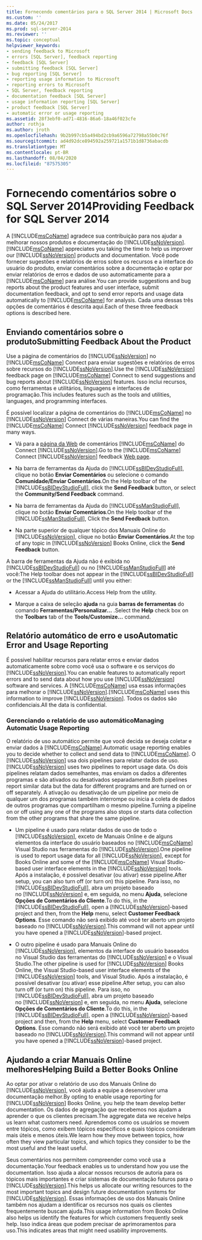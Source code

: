 ```yaml
---
title: Fornecendo comentários para o SQL Server 2014 | Microsoft Docs
ms.custom: ''
ms.date: 05/24/2017
ms.prod: sql-server-2014
ms.reviewer: ''
ms.topic: conceptual
helpviewer_keywords:
- sending feedback to Microsoft
- errors [SQL Server], feedback reporting
- feedback [SQL Server]
- submitting feedback [SQL Server]
- bug reporting [SQL Server]
- reporting usage information to Microsoft
- reporting errors to Microsoft
- SQL Server, feedback reporting
- documentation feedback [SQL Server]
- usage information reporting [SQL Server]
- product feedback [SQL Server]
- automatic error or usage reporting
ms.assetid: 28f3ebf0-ad71-4816-86a6-18a46f023cfe
author: rothja
ms.author: jroth
ms.openlocfilehash: 9b2b997cb5a494bd2cb9a6596a72798a55b0c76f
ms.sourcegitcommit: ad4d92dce894592a259721a1571b1d8736abacdb
ms.translationtype: MT
ms.contentlocale: pt-BR
ms.lasthandoff: 08/04/2020
ms.locfileid: "87575305"
---
```

# <a name="providing-feedback-for-sql-server-2014"></a><span data-ttu-id="8f1fc-102">Fornecendo comentários sobre o SQL Server 2014</span><span class="sxs-lookup"><span data-stu-id="8f1fc-102">Providing Feedback for SQL Server 2014</span></span>
  <span data-ttu-id="8f1fc-103">A [!INCLUDE[msCoName](../includes/msconame-md.md)] agradece sua contribuição para nos ajudar a melhorar nossos produtos e documentação do [!INCLUDE[ssNoVersion](../includes/ssnoversion-md.md)].</span><span class="sxs-lookup"><span data-stu-id="8f1fc-103">[!INCLUDE[msCoName](../includes/msconame-md.md)] appreciates you taking the time to help us improver our [!INCLUDE[ssNoVersion](../includes/ssnoversion-md.md)] products and documentation.</span></span> <span data-ttu-id="8f1fc-104">Você pode fornecer sugestões e relatórios de erros sobre os recursos e a interface do usuário do produto, enviar comentários sobre a documentação e optar por enviar relatórios de erros e dados de uso automaticamente para a [!INCLUDE[msCoName](../includes/msconame-md.md)] para análise.</span><span class="sxs-lookup"><span data-stu-id="8f1fc-104">You can provide suggestions and bug reports about the product features and user interface, submit documentation feedback, and opt to send error reports and usage data automatically to [!INCLUDE[msCoName](../includes/msconame-md.md)] for analysis.</span></span> <span data-ttu-id="8f1fc-105">Cada uma dessas três opções de comentários é descrita aqui.</span><span class="sxs-lookup"><span data-stu-id="8f1fc-105">Each of these three feedback options is described here.</span></span>  
  
## <a name="submitting-feedback-about-the-product"></a><span data-ttu-id="8f1fc-106">Enviando comentários sobre o produto</span><span class="sxs-lookup"><span data-stu-id="8f1fc-106">Submitting Feedback About the Product</span></span>  
 <span data-ttu-id="8f1fc-107">Use a página de comentários do [!INCLUDE[ssNoVersion](../includes/ssnoversion-md.md)] no [!INCLUDE[msCoName](../includes/msconame-md.md)] Connect para enviar sugestões e relatórios de erros sobre recursos do [!INCLUDE[ssNoVersion](../includes/ssnoversion-md.md)].</span><span class="sxs-lookup"><span data-stu-id="8f1fc-107">Use the [!INCLUDE[ssNoVersion](../includes/ssnoversion-md.md)] feedback page on [!INCLUDE[msCoName](../includes/msconame-md.md)] Connect to send suggestions and bug reports about [!INCLUDE[ssNoVersion](../includes/ssnoversion-md.md)] features.</span></span> <span data-ttu-id="8f1fc-108">Isso inclui recursos, como ferramentas e utilitários, linguagens e interfaces de programação.</span><span class="sxs-lookup"><span data-stu-id="8f1fc-108">This includes features such as the tools and utilities, languages, and programming interfaces.</span></span>  
  
 <span data-ttu-id="8f1fc-109">É possível localizar a página de comentários do [!INCLUDE[msCoName](../includes/msconame-md.md)] no [!INCLUDE[ssNoVersion](../includes/ssnoversion-md.md)] Connect de várias maneiras.</span><span class="sxs-lookup"><span data-stu-id="8f1fc-109">You can find the [!INCLUDE[msCoName](../includes/msconame-md.md)] Connect [!INCLUDE[ssNoVersion](../includes/ssnoversion-md.md)] feedback page in many ways.</span></span>  
  
-   <span data-ttu-id="8f1fc-110">Vá para a [página da Web](https://go.microsoft.com/fwlink/?linkid=34178) de comentários [!INCLUDE[msCoName](../includes/msconame-md.md)] do Connect [!INCLUDE[ssNoVersion](../includes/ssnoversion-md.md)].</span><span class="sxs-lookup"><span data-stu-id="8f1fc-110">Go to the [!INCLUDE[msCoName](../includes/msconame-md.md)] Connect [!INCLUDE[ssNoVersion](../includes/ssnoversion-md.md)] feedback [Web page](https://go.microsoft.com/fwlink/?linkid=34178).</span></span>  
  
-   <span data-ttu-id="8f1fc-111">Na barra de ferramentas da Ajuda do [!INCLUDE[ssBIDevStudioFull](../includes/ssbidevstudiofull-md.md)], clique no botão **Enviar Comentários** ou selecione o comando **Comunidade/Enviar Comentários**.</span><span class="sxs-lookup"><span data-stu-id="8f1fc-111">On the Help toolbar of the [!INCLUDE[ssBIDevStudioFull](../includes/ssbidevstudiofull-md.md)], click the **Send Feedback** button, or select the **Community/Send Feedback** command.</span></span>  
  
-   <span data-ttu-id="8f1fc-112">Na barra de ferramentas da Ajuda do [!INCLUDE[ssManStudioFull](../includes/ssmanstudiofull-md.md)], clique no botão **Enviar Comentários**.</span><span class="sxs-lookup"><span data-stu-id="8f1fc-112">On the Help toolbar of the [!INCLUDE[ssManStudioFull](../includes/ssmanstudiofull-md.md)], Click the **Send Feedback** button.</span></span>  
  
-   <span data-ttu-id="8f1fc-113">Na parte superior de qualquer tópico dos Manuais Online do [!INCLUDE[ssNoVersion](../includes/ssnoversion-md.md)], clique no botão **Enviar Comentários**.</span><span class="sxs-lookup"><span data-stu-id="8f1fc-113">At the top of any topic in [!INCLUDE[ssNoVersion](../includes/ssnoversion-md.md)] Books Online, click the **Send Feedback** button.</span></span>  
  
 <span data-ttu-id="8f1fc-114">A barra de ferramentas da Ajuda não é exibida no [!INCLUDE[ssBIDevStudioFull](../includes/ssbidevstudiofull-md.md)] ou no [!INCLUDE[ssManStudioFull](../includes/ssmanstudiofull-md.md)] até você:</span><span class="sxs-lookup"><span data-stu-id="8f1fc-114">The Help toolbar does not appear in the [!INCLUDE[ssBIDevStudioFull](../includes/ssbidevstudiofull-md.md)] or the [!INCLUDE[ssManStudioFull](../includes/ssmanstudiofull-md.md)] until you either:</span></span>  
  
-   <span data-ttu-id="8f1fc-115">Acessar a Ajuda do utilitário.</span><span class="sxs-lookup"><span data-stu-id="8f1fc-115">Access Help from the utility.</span></span>  
  
-   <span data-ttu-id="8f1fc-116">Marque a caixa de seleção **ajuda** na guia **barras de ferramentas** do comando **Ferramentas/Personalizar...** .</span><span class="sxs-lookup"><span data-stu-id="8f1fc-116">Select the **Help** check box on the **Toolbars** tab of the **Tools/Customize...** command.</span></span>  
  
## <a name="automatic-error-and-usage-reporting"></a><span data-ttu-id="8f1fc-117">Relatório automático de erro e uso</span><span class="sxs-lookup"><span data-stu-id="8f1fc-117">Automatic Error and Usage Reporting</span></span>  
 <span data-ttu-id="8f1fc-118">É possível habilitar recursos para relatar erros e enviar dados automaticamente sobre como você usa o software e os serviços do [!INCLUDE[ssNoVersion](../includes/ssnoversion-md.md)].</span><span class="sxs-lookup"><span data-stu-id="8f1fc-118">You can enable features to automatically report errors and to send data about how you use [!INCLUDE[ssNoVersion](../includes/ssnoversion-md.md)] software and services.</span></span> <span data-ttu-id="8f1fc-119">A [!INCLUDE[msCoName](../includes/msconame-md.md)] usa essas informações para melhorar o [!INCLUDE[ssNoVersion](../includes/ssnoversion-md.md)].</span><span class="sxs-lookup"><span data-stu-id="8f1fc-119">[!INCLUDE[msCoName](../includes/msconame-md.md)] uses this information to improve [!INCLUDE[ssNoVersion](../includes/ssnoversion-md.md)].</span></span> <span data-ttu-id="8f1fc-120">Todos os dados são confidenciais.</span><span class="sxs-lookup"><span data-stu-id="8f1fc-120">All the data is confidential.</span></span>  
  
### <a name="managing-automatic-usage-reporting"></a><span data-ttu-id="8f1fc-121">Gerenciando o relatório de uso automático</span><span class="sxs-lookup"><span data-stu-id="8f1fc-121">Managing Automatic Usage Reporting</span></span>  
 <span data-ttu-id="8f1fc-122">O relatório de uso automático permite que você decida se deseja coletar e enviar dados à [!INCLUDE[msCoName](../includes/msconame-md.md)].</span><span class="sxs-lookup"><span data-stu-id="8f1fc-122">Automatic usage reporting enables you to decide whether to collect and send data to [!INCLUDE[msCoName](../includes/msconame-md.md)].</span></span> <span data-ttu-id="8f1fc-123">O [!INCLUDE[ssNoVersion](../includes/ssnoversion-md.md)] usa dois pipelines para relatar dados de uso.</span><span class="sxs-lookup"><span data-stu-id="8f1fc-123">[!INCLUDE[ssNoVersion](../includes/ssnoversion-md.md)] uses two pipelines to report usage data.</span></span> <span data-ttu-id="8f1fc-124">Os dois pipelines relatam dados semelhantes, mas enviam os dados a diferentes programas e são ativados ou desativados separadamente.</span><span class="sxs-lookup"><span data-stu-id="8f1fc-124">Both pipelines report similar data but the data for different programs and are turned on or off separately.</span></span> <span data-ttu-id="8f1fc-125">A ativação ou desativação de um pipeline por meio de qualquer um dos programas também interrompe ou inicia a coleta de dados de outros programas que compartilham o mesmo pipeline.</span><span class="sxs-lookup"><span data-stu-id="8f1fc-125">Turning a pipeline on or off using any one of the programs also stops or starts data collection from the other programs that share the same pipeline.</span></span>  
  
-   <span data-ttu-id="8f1fc-126">Um pipeline é usado para relatar dados de uso de todo o [!INCLUDE[ssNoVersion](../includes/ssnoversion-md.md)], exceto de Manuais Online e de alguns elementos da interface do usuário baseados no [!INCLUDE[msCoName](../includes/msconame-md.md)] Visual Studio nas ferramentas do [!INCLUDE[ssNoVersion](../includes/ssnoversion-md.md)].</span><span class="sxs-lookup"><span data-stu-id="8f1fc-126">One pipeline is used to report usage data for all [!INCLUDE[ssNoVersion](../includes/ssnoversion-md.md)], except for Books Online and some of the [!INCLUDE[msCoName](../includes/msconame-md.md)] Visual Studio-based user interface elements in the [!INCLUDE[ssNoVersion](../includes/ssnoversion-md.md)] tools.</span></span> <span data-ttu-id="8f1fc-127">Após a instalação, é possível desativar (ou ativar) esse pipeline.</span><span class="sxs-lookup"><span data-stu-id="8f1fc-127">After setup, you can also turn off (or turn on) this pipeline.</span></span> <span data-ttu-id="8f1fc-128">Para isso, no [!INCLUDE[ssBIDevStudioFull](../includes/ssbidevstudiofull-md.md)], abra um projeto baseado no [!INCLUDE[ssNoVersion](../includes/ssnoversion-md.md)] e, em seguida, no menu **Ajuda**, selecione **Opções de Comentários do Cliente**.</span><span class="sxs-lookup"><span data-stu-id="8f1fc-128">To do this, in the [!INCLUDE[ssBIDevStudioFull](../includes/ssbidevstudiofull-md.md)], open a [!INCLUDE[ssNoVersion](../includes/ssnoversion-md.md)]-based project and then, from the **Help** menu, select **Customer Feedback Options**.</span></span> <span data-ttu-id="8f1fc-129">Esse comando não será exibido até você ter aberto um projeto baseado no [!INCLUDE[ssNoVersion](../includes/ssnoversion-md.md)].</span><span class="sxs-lookup"><span data-stu-id="8f1fc-129">This command will not appear until you have opened a [!INCLUDE[ssNoVersion](../includes/ssnoversion-md.md)]-based project.</span></span>  
  
-   <span data-ttu-id="8f1fc-130">O outro pipeline é usado para Manuais Online do [!INCLUDE[ssNoVersion](../includes/ssnoversion-md.md)], elementos da interface do usuário baseados no Visual Studio das ferramentas do [!INCLUDE[ssNoVersion](../includes/ssnoversion-md.md)] e o Visual Studio.</span><span class="sxs-lookup"><span data-stu-id="8f1fc-130">The other pipeline is used for [!INCLUDE[ssNoVersion](../includes/ssnoversion-md.md)] Books Online, the Visual Studio-based user interface elements of the [!INCLUDE[ssNoVersion](../includes/ssnoversion-md.md)] tools, and Visual Studio.</span></span> <span data-ttu-id="8f1fc-131">Após a instalação, é possível desativar (ou ativar) esse pipeline.</span><span class="sxs-lookup"><span data-stu-id="8f1fc-131">After setup, you can also turn off (or turn on) this pipeline.</span></span> <span data-ttu-id="8f1fc-132">Para isso, no [!INCLUDE[ssBIDevStudioFull](../includes/ssbidevstudiofull-md.md)], abra um projeto baseado no [!INCLUDE[ssNoVersion](../includes/ssnoversion-md.md)] e, em seguida, no menu **Ajuda**, selecione **Opções de Comentários do Cliente**.</span><span class="sxs-lookup"><span data-stu-id="8f1fc-132">To do this, in the [!INCLUDE[ssBIDevStudioFull](../includes/ssbidevstudiofull-md.md)], open a [!INCLUDE[ssNoVersion](../includes/ssnoversion-md.md)]-based project and then, from the **Help** menu, select **Customer Feedback Options**.</span></span> <span data-ttu-id="8f1fc-133">Esse comando não será exibido até você ter aberto um projeto baseado no [!INCLUDE[ssNoVersion](../includes/ssnoversion-md.md)].</span><span class="sxs-lookup"><span data-stu-id="8f1fc-133">This command will not appear until you have opened a [!INCLUDE[ssNoVersion](../includes/ssnoversion-md.md)]-based project.</span></span>  
  
## <a name="helping-build-a-better-books-online"></a><span data-ttu-id="8f1fc-134">Ajudando a criar Manuais Online melhores</span><span class="sxs-lookup"><span data-stu-id="8f1fc-134">Helping Build a Better Books Online</span></span>  
 <span data-ttu-id="8f1fc-135">Ao optar por ativar o relatório de uso dos Manuais Online do [!INCLUDE[ssNoVersion](../includes/ssnoversion-md.md)], você ajuda a equipe a desenvolver uma documentação melhor.</span><span class="sxs-lookup"><span data-stu-id="8f1fc-135">By opting to enable usage reporting for [!INCLUDE[ssNoVersion](../includes/ssnoversion-md.md)] Books Online, you help the team develop better documentation.</span></span> <span data-ttu-id="8f1fc-136">Os dados de agregação que recebemos nos ajudam a aprender o que os clientes precisam.</span><span class="sxs-lookup"><span data-stu-id="8f1fc-136">The aggregate data we receive helps us learn what customers need.</span></span> <span data-ttu-id="8f1fc-137">Aprendemos como os usuários se movem entre tópicos, como exibem tópicos específicos e quais tópicos consideram mais úteis e menos úteis.</span><span class="sxs-lookup"><span data-stu-id="8f1fc-137">We learn how they move between topics, how often they view particular topics, and which topics they consider to be the most useful and the least useful.</span></span>  
  
 <span data-ttu-id="8f1fc-138">Seus comentários nos permitem compreender como você usa a documentação.</span><span class="sxs-lookup"><span data-stu-id="8f1fc-138">Your feedback enables us to understand how you use the documentation.</span></span> <span data-ttu-id="8f1fc-139">Isso ajuda a alocar nossos recursos de autoria para os tópicos mais importantes e criar sistemas de documentação futuros para o [!INCLUDE[ssNoVersion](../includes/ssnoversion-md.md)].</span><span class="sxs-lookup"><span data-stu-id="8f1fc-139">This helps us allocate our writing resources to the most important topics and design future documentation systems for [!INCLUDE[ssNoVersion](../includes/ssnoversion-md.md)].</span></span> <span data-ttu-id="8f1fc-140">Essas informações de uso dos Manuais Online também nos ajudam a identificar os recursos nos quais os clientes frequentemente buscam ajuda.</span><span class="sxs-lookup"><span data-stu-id="8f1fc-140">This usage information from Books Online also helps us identify the features for which customers frequently seek help.</span></span> <span data-ttu-id="8f1fc-141">Isso indica áreas que podem precisar de aprimoramentos para uso.</span><span class="sxs-lookup"><span data-stu-id="8f1fc-141">This indicates areas that might need usability improvements.</span></span>  
  
  
